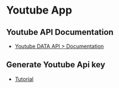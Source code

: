 # Youtube App
 
## Youtube API Documentation
- [Youtube DATA API > Documentation](https://developers.google.com/youtube/v3/docs/)
 
## Generate Youtube Api key
- [Tutorial](https://blog.hubspot.com/website/how-to-get-youtube-api-key)
